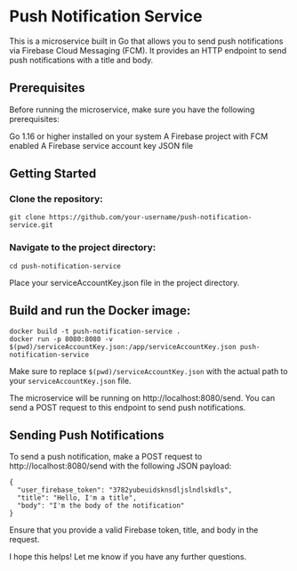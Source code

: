# Push Notification Service
This is a microservice built in Go that allows you to send push notifications via Firebase Cloud Messaging (FCM). It provides an HTTP endpoint to send push notifications with a title and body.

## Prerequisites
Before running the microservice, make sure you have the following prerequisites:

Go 1.16 or higher installed on your system
A Firebase project with FCM enabled
A Firebase service account key JSON file

## Getting Started
### Clone the repository:
```
git clone https://github.com/your-username/push-notification-service.git
```

### Navigate to the project directory:

```
cd push-notification-service
```

Place your serviceAccountKey.json file in the project directory.

## Build and run the Docker image:

```
docker build -t push-notification-service .
docker run -p 8080:8080 -v $(pwd)/serviceAccountKey.json:/app/serviceAccountKey.json push-notification-service
```

Make sure to replace ```$(pwd)/serviceAccountKey.json``` with the actual path to your ```serviceAccountKey.json``` file.

The microservice will be running on http://localhost:8080/send. You can send a POST request to this endpoint to send push notifications.

## Sending Push Notifications
To send a push notification, make a POST request to http://localhost:8080/send with the following JSON payload:

```
{
  "user_firebase_token": "3782yubeuidsknsdljslndlskdls",
  "title": "Hello, I'm a title",
  "body": "I'm the body of the notification"
}
```

Ensure that you provide a valid Firebase token, title, and body in the request.

I hope this helps! Let me know if you have any further questions.
